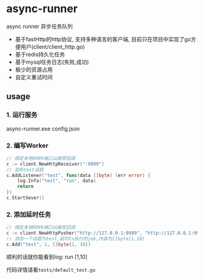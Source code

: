 # async-runner
async runner 异步任务队列
- 基于fastHttp的http协议, 支持多种语言的客户端, 目前只在项目中实现了go方便用户(client/client_http.go)
- 基于redis持久化任务
- 基于mysql任务日志(失败,成功)
- 极少的资源占用
- 自定义重试时间

## usage

### 1. 运行服务
async-runner.exe
config.json
### 2. 编写Worker
```go
// 绑定本地9999端口以接受回调
c := client.NewHttpReceiver(":9999")
// 监听test话题
c.AddListener("test", func(data []byte) (err error) {
    log.Info("test", "run", data)
    return
})
c.StartSever()
```
### 2. 添加延时任务
```go
// 绑定本地9999端口以接受回调
c := client.NewHttpPusher("http://127.0.0.1:9989", "http://127.0.0.1:9999")
// 添加一个话题为test,延时1s执行的job,内容为[]byte{1,10}
c.Add("test", 1, []byte{1, 10})
```

顺利的话就你能看到log: run [1,10]

代码详情请看`tests/default_test.go`